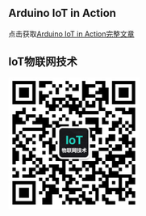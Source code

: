 ## Arduino IoT in Action
点击获取[Arduino IoT in Action完整文章](https://gitbook.cn/gitchat/activity/5c2340c5ef105b18c8f7a048)

## IoT物联网技术

<img src='https://raw.githubusercontent.com/wongxming/ecs/master/iot-tech-weixin.png' width="260" height="260" />

